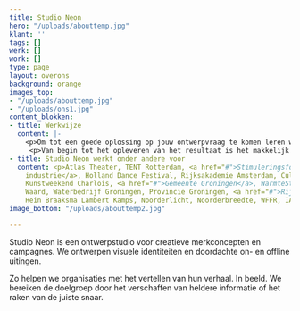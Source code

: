 ```yaml
---
title: Studio Neon
hero: "/uploads/abouttemp.jpg"
klant: ''
tags: []
werk: []
work: []
type: page
layout: overons
background: orange
images_top:
- "/uploads/abouttemp.jpg"
- "/uploads/ons1.jpg"
content_blokken:
- title: Werkwijze
  content: |-
    <p>Om tot een goede oplossing op jouw ontwerpvraag te komen leren we de organisatie eerst graag goed kennen. We stellen (kritische) vragen en kaderen zo samen de vraag. Na de ontwerpfase presenteren we een sterk concept en verrassende uitingen die met oog voor detail zijn ontworpen.</p>
     <p>Van begin tot het opleveren van het resultaat is het makkelijk en snel contact houden.</p>
- title: Studio Neon werkt onder andere voor
  content: <p>Atlas Theater, TENT Rotterdam, <a href="#">Stimuleringsfonds Creative
    industrie</a>, Holland Dance Festival, Rijksakademie Amsterdam, Cultuurpakt Noord,
    Kunstweekend Charlois, <a href="#">Gemeente Groningen</a>, WarmteStad, Wold &
    Waard, Waterbedrijf Groningen, Provincie Groningen, <a href="#">Rijkswaterstaat</a>,
    Hein Braaksma Lambert Kamps, Noorderlicht, Noorderbreedte, WFFR, IABR</p>
image_bottom: "/uploads/abouttemp2.jpg"

---
```

Studio Neon is een ontwerpstudio voor creatieve merkconcepten en campagnes. We ontwerpen visuele identiteiten en doordachte on- en offline uitingen. 

  
Zo helpen we organisaties met het vertellen van hun verhaal. In beeld. We bereiken de doelgroep door het verschaffen van heldere informatie of het raken van de juiste snaar.